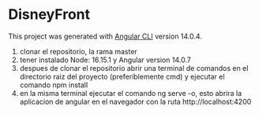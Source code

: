 # DisneyFront

This project was generated with [Angular CLI](https://github.com/angular/angular-cli) version 14.0.4.

1) clonar el repositorio, la rama master
2) tener instalado Node: 16.15.1 y Angular version 14.0.7
3) despues de clonar el repositorio abrir una terminal de comandos en el directorio raiz del proyecto (preferiblemente cmd) y ejecutar el comando npm install
4) en la misma terminal ejecutar el comando ng serve -o, esto abrira la aplicacion de angular en el navegador con la ruta http://localhost:4200
